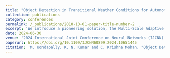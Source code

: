 ```yaml
---
title: "Object Detection in Transitional Weather Conditions for Autonomous Vehicles"
collection: publications
category: conferences
permalink: /_publications/2010-10-01-paper-title-number-2
excerpt: 'We introduce a pioneering solution, the Multi-Scale Adaptive Transformer (mSAT). This innovative approach amalgamates a Domain Adaptive Network (DAN), adept at identifying continuous weather-invariant features across various scales, with a transformer network tailored for object detection. Our method is evaluated on the AIWD6 dataset, showcasing its efficacy in addressing the impact of adverse weather conditions on object detection. Our approach effectively mitigates the domain discrepancy, enabling adaptation to various continuous weather shifts. Later, we introduce three novel metrics for evaluating object detection performance on continuous weather data along with standard metrics.'
date: 2024-06-30
venue: '2024 International Joint Conference on Neural Networks (IJCNN)'
paperurl: https://doi.org/10.1109/IJCNN60899.2024.10651445
citation: 'M. Kondapally, K. N. Kumar and C. Krishna Mohan, "Object Detection in Transitional Weather Conditions for Autonomous Vehicles," 2024 International Joint Conference on Neural Networks (IJCNN), Yokohama, Japan, 2024, pp. 1-8.'
---
```



